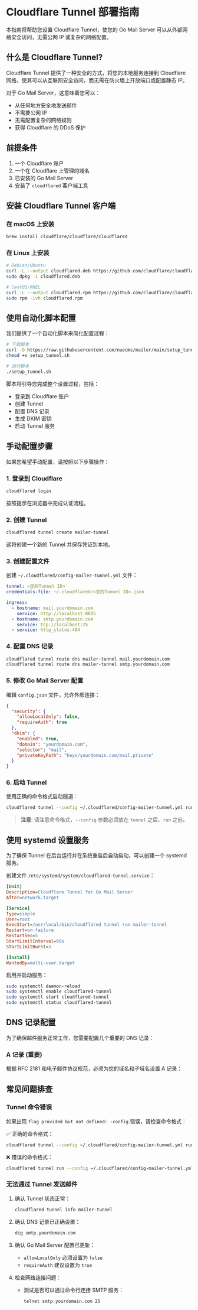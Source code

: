 # Cloudflare Tunnel 部署指南

本指南将帮助您设置 Cloudflare Tunnel，使您的 Go Mail Server 可以从外部网络安全访问，无需公网 IP 或复杂的网络配置。

## 什么是 Cloudflare Tunnel?

Cloudflare Tunnel 提供了一种安全的方式，将您的本地服务连接到 Cloudflare 网络，使其可以从互联网安全访问，而无需在防火墙上开放端口或配置静态 IP。

对于 Go Mail Server，这意味着您可以：
- 从任何地方安全地发送邮件
- 不需要公网 IP
- 无需配置复杂的网络规则
- 获得 Cloudflare 的 DDoS 保护

## 前提条件

1. 一个 Cloudflare 账户
2. 一个在 Cloudflare 上管理的域名
3. 已安装的 Go Mail Server
4. 安装了 `cloudflared` 客户端工具

## 安装 Cloudflare Tunnel 客户端

### 在 macOS 上安装

```bash
brew install cloudflare/cloudflare/cloudflared
```

### 在 Linux 上安装

```bash
# Debian/Ubuntu
curl -L --output cloudflared.deb https://github.com/cloudflare/cloudflared/releases/latest/download/cloudflared-linux-amd64.deb
sudo dpkg -i cloudflared.deb

# CentOS/RHEL
curl -L --output cloudflared.rpm https://github.com/cloudflare/cloudflared/releases/latest/download/cloudflared-linux-x86_64.rpm
sudo rpm -ivh cloudflared.rpm
```

## 使用自动化脚本配置

我们提供了一个自动化脚本来简化配置过程：

```bash
# 下载脚本
curl -O https://raw.githubusercontent.com/nuecms/mailer/main/setup_tunnel.sh
chmod +x setup_tunnel.sh

# 运行脚本
./setup_tunnel.sh
```

脚本将引导您完成整个设置过程，包括：
- 登录到 Cloudflare 账户
- 创建 Tunnel
- 配置 DNS 记录
- 生成 DKIM 密钥
- 启动 Tunnel 服务

## 手动配置步骤

如果您希望手动配置，请按照以下步骤操作：

### 1. 登录到 Cloudflare

```bash
cloudflared login
```

按照提示在浏览器中完成认证流程。

### 2. 创建 Tunnel

```bash
cloudflared tunnel create mailer-tunnel
```

这将创建一个新的 Tunnel 并保存凭证到本地。

### 3. 创建配置文件

创建 `~/.cloudflared/config-mailer-tunnel.yml` 文件：

```yaml
tunnel: <您的Tunnel ID>
credentials-file: ~/.cloudflared/<您的Tunnel ID>.json

ingress:
  - hostname: mail.yourdomain.com
    service: http://localhost:8025
  - hostname: smtp.yourdomain.com
    service: tcp://localhost:25
  - service: http_status:404
```

### 4. 配置 DNS 记录

```bash
cloudflared tunnel route dns mailer-tunnel mail.yourdomain.com
cloudflared tunnel route dns mailer-tunnel smtp.yourdomain.com
```

### 5. 修改 Go Mail Server 配置

编辑 `config.json` 文件，允许外部连接：

```json
{
  "security": {
    "allowLocalOnly": false,
    "requireAuth": true
  },
  "dkim": {
    "enabled": true,
    "domain": "yourdomain.com",
    "selector": "mail",
    "privateKeyPath": "keys/yourdomain.com/mail.private"
  }
}
```

### 6. 启动 Tunnel

使用正确的命令格式启动隧道：

```bash
cloudflared tunnel --config ~/.cloudflared/config-mailer-tunnel.yml run mailer-tunnel
```

> **注意**: 请注意命令格式，`--config` 参数必须放在 `tunnel` 之后、`run` 之前。

## 使用 systemd 设置服务

为了确保 Tunnel 在后台运行并在系统重启后自动启动，可以创建一个 systemd 服务。

创建文件 `/etc/systemd/system/cloudflared-tunnel.service`：

```ini
[Unit]
Description=Cloudflare Tunnel for Go Mail Server
After=network.target

[Service]
Type=simple
User=root
ExecStart=/usr/local/bin/cloudflared tunnel run mailer-tunnel
Restart=on-failure
RestartSec=5
StartLimitInterval=60s
StartLimitBurst=3

[Install]
WantedBy=multi-user.target
```

启用并启动服务：

```bash
sudo systemctl daemon-reload
sudo systemctl enable cloudflared-tunnel
sudo systemctl start cloudflared-tunnel
sudo systemctl status cloudflared-tunnel
```

## DNS 记录配置

为了确保邮件服务正常工作，您需要配置几个重要的 DNS 记录：

### A 记录 (重要)

根据 RFC 2181 和电子邮件协议规范，必须为您的域名和子域名设置 A 记录：

## 常见问题排查

### Tunnel 命令错误

如果出现 `flag provided but not defined: -config` 错误，请检查命令格式：

✅ 正确的命令格式：
```bash
cloudflared tunnel --config ~/.cloudflared/config-mailer-tunnel.yml run mailer-tunnel
```

❌ 错误的命令格式：
```bash
cloudflared tunnel run --config ~/.cloudflared/config-mailer-tunnel.yml mailer-tunnel
```

### 无法通过 Tunnel 发送邮件

1. 确认 Tunnel 状态正常：
   ```bash
   cloudflared tunnel info mailer-tunnel
   ```

2. 确认 DNS 记录已正确设置：
   ```bash
   dig smtp.yourdomain.com
   ```

3. 确认 Go Mail Server 配置已更新：
   - `allowLocalOnly` 必须设置为 `false`
   - `requireAuth` 建议设置为 `true`

4. 检查网络连接问题：
   - 测试是否可以通过命令行连接 SMTP 服务：
     ```bash
     telnet smtp.yourdomain.com 25
     ```
````
